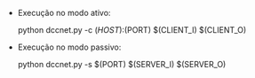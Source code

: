 * Execução no modo ativo:

	python dccnet.py -c $(HOST):$(PORT) $(CLIENT_I) $(CLIENT_O)

* Execução no modo passivo:

	python dccnet.py -s $(PORT) $(SERVER_I) $(SERVER_O)
